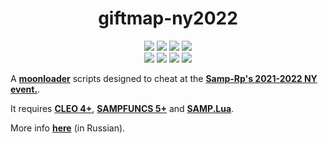 <h1 align="center">giftmap-ny2022</h1>

<p align="center">
<img src="https://img.shields.io/badge/made%20for-GTA%20SA--MP-blue" >
<img src="https://img.shields.io/badge/Server-Samp--Rp-red">
<img src="https://img.shields.io/github/languages/top/qrlk/giftmap-halloween">
<img src="https://img.shields.io/date/16357000600?label=released" >
<br>
<img src="https://img.shields.io/badge/dynamic/json?color=blueviolet&label=users%20%28gift,%20active%29&query=result&url=http%3A%2F%2Fqrlk.me%2Fdev%2Fmoonloader%2Fusers_active.php%3Fscript%3Dgiftmap-ny2022-gift">
<img src="https://img.shields.io/badge/dynamic/json?color=blueviolet&label=users%20%28gift,%20all%20time%29&query=result&url=http%3A%2F%2Fqrlk.me%2Fdev%2Fmoonloader%2Fusers_all.php%3Fscript%3Dgiftmap-ny2022-gift">
<img src="https://img.shields.io/badge/dynamic/json?color=blueviolet&label=users%20%28snow,%20active%29&query=result&url=http%3A%2F%2Fqrlk.me%2Fdev%2Fmoonloader%2Fusers_active.php%3Fscript%3Dgiftmap-ny2022-snow">
<img src="https://img.shields.io/badge/dynamic/json?color=blueviolet&label=users%20%28snow,%20all%20time%29&query=result&url=http%3A%2F%2Fqrlk.me%2Fdev%2Fmoonloader%2Fusers_all.php%3Fscript%3Dgiftmap-ny2022-snow">
</p>

A **[moonloader](https://gtaforums.com/topic/890987-moonloader/)** scripts designed to cheat at the **[Samp-Rp's 2021-2022 NY event.](https://samp-rp.su/threads/ledovyj-katok-novogodnjaja-lavka-stroitelstvo-ploschadi-i-drugie-prazdnichnye-zadanija.2359470/)**.


It requires **[CLEO 4+](http://cleo.li/?lang=ru)**, **[SAMPFUNCS 5+](https://blast.hk/threads/17/)** and **[SAMP.Lua](https://github.com/THE-FYP/SAMP.Lua)**.

More info **[here](www.blast.hk/threads/115277/)** (in Russian).

